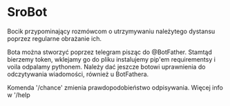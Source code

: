 # SroBot
Bocik przypominający rozmówcom o utrzymywaniu należytego dystansu poprzez regularne obrażanie ich.


Bota można stworzyć poprzez telegram pisząc do @BotFather.
Stamtąd bierzemy token, wklejamy go do pliku instalujemy pip'em requirementsy i voila odpalamy pythonem.
Należy dać jeszcze botowi uprawnienia do odczytywania wiadomości, również u BotFathera.

Komenda '/chance' zmienia prawdopodobieństwo odpisywania. Więcej info w '/help
